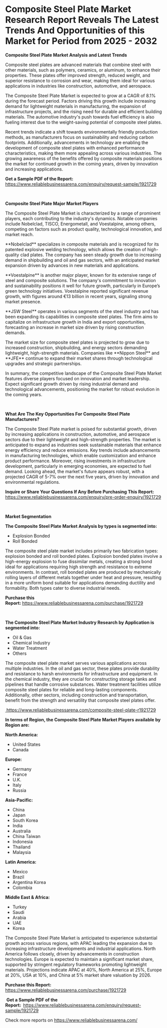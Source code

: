 <p><h1>Composite Steel Plate Market Research Report Reveals The Latest Trends And Opportunities of this Market for Period from 2025 - 2032</h1></p><p><strong>Composite Steel Plate Market Analysis and Latest Trends</strong></p>
<p><p>Composite steel plates are advanced materials that combine steel with other materials, such as polymers, ceramics, or aluminum, to enhance their properties. These plates offer improved strength, reduced weight, and superior resistance to corrosion and wear, making them ideal for various applications in industries like construction, automotive, and aerospace. </p><p>The Composite Steel Plate Market is expected to grow at a CAGR of 8.1% during the forecast period. Factors driving this growth include increasing demand for lightweight materials in manufacturing, the expansion of infrastructure projects, and the rising need for durable and efficient building materials. The automotive industry's push towards fuel efficiency is also fueling interest due to the weight-saving potential of composite steel plates. </p><p>Recent trends indicate a shift towards environmentally friendly production methods, as manufacturers focus on sustainability and reducing carbon footprints. Additionally, advancements in technology are enabling the development of composite steel plates with enhanced performance characteristics, making them more appealing across various industries. The growing awareness of the benefits offered by composite materials positions the market for continued growth in the coming years, driven by innovation and increasing applications.</p></p>
<p><strong>Get a Sample PDF of the Report:&nbsp;</strong> <a href="https://www.reliablebusinessarena.com/enquiry/request-sample/1921729?utm_campaign=3170&utm_medium=2&utm_source=Github&utm_content=ia&utm_term=01042025&utm_id=composite-steel-plate">https://www.reliablebusinessarena.com/enquiry/request-sample/1921729</a></p>
<p>&nbsp;</p>
<p><strong>Composite Steel Plate Major Market Players</strong></p>
<p><p>The Composite Steel Plate Market is characterized by a range of prominent players, each contributing to the industry's dynamics. Notable companies include Nobelclad, TISCO, Energometall, and Voestalpine, among others, competing on factors such as product quality, technological innovation, and market reach.</p><p>**Nobelclad** specializes in composite materials and is recognized for its patented explosive welding technology, which allows the creation of high-quality clad plates. The company has seen steady growth due to increasing demand in shipbuilding and oil and gas sectors, with an anticipated market expansion driven by advances in new materials and applications.</p><p>**Voestalpine** is another major player, known for its extensive range of steel and composite solutions. The company's commitment to innovation and sustainability positions it well for future growth, particularly in Europe’s green technology initiatives. Voestalpine reported significant revenue growth, with figures around €13 billion in recent years, signaling strong market presence.</p><p>**JSW Steel** operates in various segments of the steel industry and has been expanding its capabilities in composite steel plates. The firm aims to capitalize on infrastructure growth in India and export opportunities, forecasting an increase in market size driven by rising construction demands.</p><p>The market size for composite steel plates is projected to grow due to increased construction, shipbuilding, and energy sectors demanding lightweight, high-strength materials. Companies like **Nippon Steel** and **JFE** continue to expand their market shares through technological upgrades and strategic partnerships.</p><p>In summary, the competitive landscape of the Composite Steel Plate Market features diverse players focused on innovation and market leadership. Expect significant growth driven by rising industrial demand and technological advancements, positioning the market for robust evolution in the coming years.</p></p>
<p>&nbsp;</p>
<p><strong>What Are The Key Opportunities For Composite Steel Plate Manufacturers?</strong></p>
<p><p>The Composite Steel Plate market is poised for substantial growth, driven by increasing applications in construction, automotive, and aerospace sectors due to their lightweight and high-strength properties. The market is anticipated to expand as industries seek sustainable materials that enhance energy efficiency and reduce emissions. Key trends include advancements in manufacturing technologies, which enable customization and enhance product performance. Moreover, rising investments in infrastructure development, particularly in emerging economies, are expected to fuel demand. Looking ahead, the market's future appears robust, with a projected CAGR of 5-7% over the next five years, driven by innovation and environmental regulations.</p></p>
<p><strong>Inquire or Share Your Questions If Any Before Purchasing This Report:</strong> <a href="https://www.reliablebusinessarena.com/enquiry/pre-order-enquiry/1921729?utm_campaign=3170&utm_medium=2&utm_source=Github&utm_content=ia&utm_term=01042025&utm_id=composite-steel-plate">https://www.reliablebusinessarena.com/enquiry/pre-order-enquiry/1921729</a></p>
<p>&nbsp;</p>
<p><strong>Market Segmentation</strong></p>
<p><strong>The Composite Steel Plate Market Analysis by types is segmented into:</strong></p>
<p><ul><li>Explosion Bonded</li><li>Roll Bonded</li></ul></p>
<p><p>The composite steel plate market includes primarily two fabrication types: explosion bonded and roll bonded plates. Explosion bonded plates involve a high-energy explosion to fuse dissimilar metals, creating a strong bond ideal for applications requiring high strength and resistance to extreme environments. In contrast, roll bonded plates are produced by mechanically rolling layers of different metals together under heat and pressure, resulting in a more uniform bond suitable for applications demanding ductility and formability. Both types cater to diverse industrial needs.</p></p>
<p><strong>Purchase this Report:&nbsp;</strong><a href="https://www.reliablebusinessarena.com/purchase/1921729?utm_campaign=3170&utm_medium=2&utm_source=Github&utm_content=ia&utm_term=01042025&utm_id=composite-steel-plate">https://www.reliablebusinessarena.com/purchase/1921729</a></p>
<p>&nbsp;</p>
<p><strong>The Composite Steel Plate Market Industry Research by Application is segmented into:</strong></p>
<p><ul><li>Oil & Gas</li><li>Chemical Industry</li><li>Water Treatment</li><li>Others</li></ul></p>
<p><p>The composite steel plate market serves various applications across multiple industries. In the oil and gas sector, these plates provide durability and resistance to harsh environments for infrastructure and equipment. In the chemical industry, they are crucial for constructing storage tanks and pipelines that handle corrosive substances. Water treatment facilities utilize composite steel plates for reliable and long-lasting components. Additionally, other sectors, including construction and transportation, benefit from the strength and versatility that composite steel plates offer.</p></p>
<p><a href="https://www.reliablebusinessarena.com/composite-steel-plate-r1921729?utm_campaign=3170&utm_medium=2&utm_source=Github&utm_content=ia&utm_term=01042025&utm_id=composite-steel-plate">&nbsp;https://www.reliablebusinessarena.com/composite-steel-plate-r1921729</a></p>
<p><strong>In terms of Region, the Composite Steel Plate Market Players available by Region are:</strong></p>
<p>
    <p> <strong> North America: </strong>
        <ul>
            <li>United States</li>
            <li>Canada</li>
        </ul>
        </p> 
    <p> <strong> Europe: </strong>
        <ul>
            <li>Germany</li>
            <li>France</li>
            <li>U.K.</li>
            <li>Italy</li>
            <li>Russia</li>
        </ul>
        </p> 
    <p> <strong> Asia-Pacific: </strong>
        <ul>
            <li>China</li>
            <li>Japan</li>
            <li>South Korea</li>
            <li>India</li>
            <li>Australia</li>
            <li>China Taiwan</li>
            <li>Indonesia</li>
            <li>Thailand</li>
            <li>Malaysia</li>
        </ul>
        </p> 
    <p> <strong> Latin America: </strong>
        <ul>
            <li>Mexico</li>
            <li>Brazil</li>
            <li>Argentina Korea</li>
            <li>Colombia</li>
        </ul>
        </p> 
    <p> <strong> Middle East & Africa: </strong>
        <ul>
            <li>Turkey</li>
            <li>Saudi</li>
            <li>Arabia</li>
            <li>UAE</li>
            <li>Korea</li>
        </ul>
    </p>
    </p>
<p><p>The Composite Steel Plate Market is anticipated to experience substantial growth across various regions, with APAC leading the expansion due to increasing infrastructure developments and industrial applications. North America follows closely, driven by advancements in construction technologies. Europe is expected to maintain a significant market share, supported by stringent regulatory frameworks promoting lightweight materials. Projections indicate APAC at 40%, North America at 25%, Europe at 20%, USA at 10%, and China at 5% market share valuation by 2026.</p></p>
<p><strong>Purchase this Report: </strong><a href="https://www.reliablebusinessarena.com/purchase/1921729?utm_campaign=3170&utm_medium=2&utm_source=Github&utm_content=ia&utm_term=01042025&utm_id=composite-steel-plate">https://www.reliablebusinessarena.com/purchase/1921729</a></p>
<p>&nbsp;<strong>Get a Sample PDF of the Report:&nbsp;&nbsp;</strong><a href="https://www.reliablebusinessarena.com/enquiry/request-sample/1921729?utm_campaign=3170&utm_medium=2&utm_source=Github&utm_content=ia&utm_term=01042025&utm_id=composite-steel-plate">https://www.reliablebusinessarena.com/enquiry/request-sample/1921729</a></p>
<p><strong></strong></p>
<p>Check more reports on <a href="https://www.reliablebusinessarena.com/?utm_campaign=3170&utm_medium=2&utm_source=Github&utm_content=ia&utm_term=01042025&utm_id=composite-steel-plate">https://www.reliablebusinessarena.com/</a></p>
